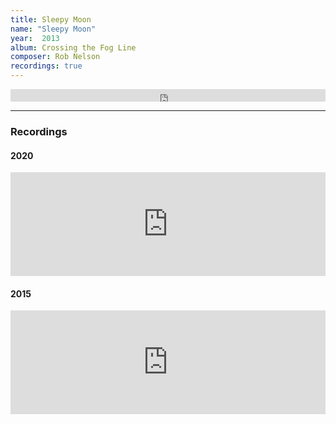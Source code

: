 ```yaml
---
title: Sleepy Moon
name: "Sleepy Moon"
year:  2013
album: Crossing the Fog Line
composer: Rob Nelson
recordings: true
---
```


<iframe width="100%" height="20" scrolling="no" frameborder="no" allow="autoplay" src="https://w.soundcloud.com/player/?url=https%3A//api.soundcloud.com/tracks/714212209&color=%23ff5500&inverse=false&auto_play=false&show_user=true"></iframe>
<hr/>
<h3>Recordings</h3>

<h4>2020</h4>

<iframe width="100%" height="166" scrolling="no" frameborder="no" allow="autoplay" src="https://w.soundcloud.com/player/?url=https%3A//api.soundcloud.com/tracks/714212209&color=%23ff5500&auto_play=false&hide_related=false&show_comments=true&show_user=true&show_reposts=false&show_teaser=true"></iframe>

<h4>2015</h4>
<iframe width="100%" height="166" scrolling="no" frameborder="no" allow="autoplay" src="https://w.soundcloud.com/player/?url=https%3A//api.soundcloud.com/tracks/193464073&color=%23ff5500&auto_play=false&hide_related=false&show_comments=true&show_user=true&show_reposts=false&show_teaser=true"></iframe>



